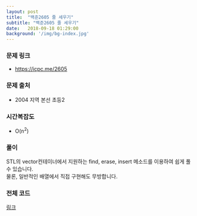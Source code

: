 ```yaml
---
layout: post
title:  "백준2605 줄 세우기"
subtitle: "백준2605 줄 세우기"
date:   2018-09-18 01:29:00
background: '/img/bg-index.jpg'
---
```


### 문제 링크
* https://icpc.me/2605

### 문제 출처
* 2004 지역 본선 초등2

### 시간복잡도
* O(n<sup>2</sup>)

### 풀이
STL의 vector컨테이너에서 지원하는 find, erase, insert 메소드를 이용하여 쉽게 풀 수 있습니다.<br>
물론, 일반적인 배열에서 직접 구현해도 무방합니다.

### 전체 코드
<a href = "https://github.com/justiceHui/BOJ/blob/master/KOI_Regional/2605.cpp">링크</a>
